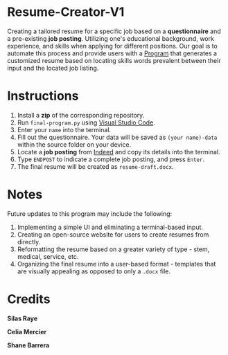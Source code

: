 # Resume-Creator-V1
Creating a tailored resume for a specific job based on a **questionnaire** and a pre-existing **job posting**. Utilizing one's educational background, work experience, and skills when applying for different positions. Our goal is to automate this process and provide users with a [Program](https://docs.google.com/document/d/1no8bt4Vl_ngE7u_FqTtYrcEvz9cRQZMV-iriTJQQ_Ic/edit?usp=sharing) that generates a customized resume based on locating skills words prevalent between their input and the located job listing.
# Instructions
1. Install a **zip** of the corresponding repository.
2. Run `final-program.py` using [Visual Studio Code](https://code.visualstudio.com/).
3. Enter your `name` into the terminal.
4. Fill out the questionnaire. Your data will be saved as `(your name)-data` within the source folder on your device.
5. Locate a **job posting** from [Indeed](https://www.indeed.com/?aceid=&gclid=CjwKCAjw5remBhBiEiwAxL2M9-pnLuxL9aJPS8UisEOCIFVx20fqImSeTwzhiDEAoltwoHYOxmPq2RoCY1cQAvD_BwE&gclsrc=aw.ds) and copy its details into the terminal.
6. Type `ENDPOST` to indicate a complete job posting, and press `Enter`.
7. The final resume will be created as `resume-draft.docx`.
# Notes
Future updates to this program may include the following:
1. Implementing a simple UI and eliminating a terminal-based input.
2. Creating an open-source website for users to create resumes from directly.
3. Reformatting the resume based on a greater variety of type - stem, medical, service, etc.
4. Organizing the final resume into a user-based format - templates that are visually appealing as opposed to only a `.docx` file.
# Credits 
**Silas Raye**

**Celia Mercier**

**Shane Barrera**

